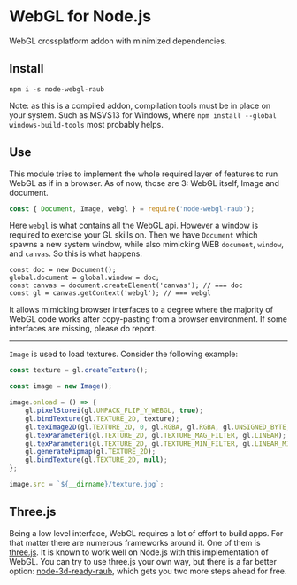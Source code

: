 # WebGL for Node.js

WebGL crossplatform addon with minimized dependencies.


## Install

```
npm i -s node-webgl-raub
```

Note: as this is a compiled addon, compilation tools must be in place on your system.
Such as MSVS13 for Windows, where `npm install --global windows-build-tools` most probably helps.


## Use

This module tries to implement the whole required layer of features to run WebGL as if
in a browser. As of now, those are 3: WebGL itself, Image and document.

```js
const { Document, Image, webgl } = require('node-webgl-raub');
```

Here `webgl` is what contains all the WebGL api. However a window is required to
exercise your GL skills on. Then we have `Document` which spawns a new system
window, while also mimicking WEB `document`, `window`, and `canvas`. So this is what
happens:

```
const doc = new Document();
global.document = global.window = doc;
const canvas = document.createElement('canvas'); // === doc
const gl = canvas.getContext('webgl'); // === webgl
```

It allows mimicking browser interfaces to a degree where the majority of WebGL code
works after copy-pasting from a browser environment. If some interfaces are missing,
please do report.

---

`Image` is used to load textures. Consider the following example:

```js
const texture = gl.createTexture();

const image = new Image();

image.onload = () => {
	gl.pixelStorei(gl.UNPACK_FLIP_Y_WEBGL, true);
	gl.bindTexture(gl.TEXTURE_2D, texture);
	gl.texImage2D(gl.TEXTURE_2D, 0, gl.RGBA, gl.RGBA, gl.UNSIGNED_BYTE, image);
	gl.texParameteri(gl.TEXTURE_2D, gl.TEXTURE_MAG_FILTER, gl.LINEAR);
	gl.texParameteri(gl.TEXTURE_2D, gl.TEXTURE_MIN_FILTER, gl.LINEAR_MIPMAP_NEAREST);
	gl.generateMipmap(gl.TEXTURE_2D);
	gl.bindTexture(gl.TEXTURE_2D, null);
};

image.src = `${__dirname}/texture.jpg`;
```


## Three.js

Being a low level interface, WebGL requires a lot of effort to build apps. For
that matter there are numerous frameworks around it. One of them is
[three.js](https://threejs.org/). It is known to work well on Node.js with this
implementation of WebGL. You can try to use three.js your own way, but there is
a far better option: [node-3d-ready-raub](https://github.com/raub/node-3d-ready),
which gets you two more steps ahead for free.
